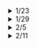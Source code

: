 <details> 
<summary>1/23</summary>

### 공통 문제

- [거리두기 확인하기](https://programmers.co.kr/learn/courses/30/lessons/81302) : O
- [N-Qeen](https://programmers.co.kr/learn/courses/30/lessons/12952) : 정확도 72.7(테스트 9, 10, 11 시간초과)
- [문자열 압축](https://programmers.co.kr/learn/courses/30/lessons/60057) : O

### 개인 문제

- [광고 삽입](https://programmers.co.kr/learn/courses/30/lessons/72414) : 시도 해봤으나 틀림, 답안 확인
- [디스크 컨트롤러](https://programmers.co.kr/learn/courses/30/lessons/42627) : 답안 확인

</details>

<details> 
<summary>1/29</summary>

### 공통 문제

- [조이스틱](https://programmers.co.kr/learn/courses/30/lessons/42860) : 정확도 74.1(테스트 13, 18, 22, 23, 24, 25, 27 실패)
- [수식 최대화](https://programmers.co.kr/learn/courses/30/lessons/67257) : O
- [더 맵게](https://programmers.co.kr/learn/courses/30/lessons/42626) : O

### 개인 문제

- [순위 검색](https://programmers.co.kr/learn/courses/30/lessons/72412) : 정확도 100 효율성 0
- [메뉴 리뉴얼](https://programmers.co.kr/learn/courses/30/lessons/72411?) : O

</details>

<details> 
<summary>2/5</summary>

### 공통 문제

- [주차 요금 계산](https://programmers.co.kr/learn/courses/30/lessons/92341) : O
- [프린터](https://programmers.co.kr/learn/courses/30/lessons/42587) : 정확도 95% (테스트 7 실패, 겁나게 어렵게 품)
- [house-robber-ii](https://leetcode.com/problems/house-robber-ii/) : O

### 개인 문제

</details>

<details> 
<summary>2/11</summary>

### 공통 문제

- [뉴스 클러스터링](https://www.acmicpc.net/problem/20542) : 시간초과
- [받아쓰기](https://programmers.co.kr/learn/courses/30/lessons/17677) : O
- [보석쇼핑](https://programmers.co.kr/learn/courses/30/lessons/67258) : 답안 확인

### 개인 문제

</details>
